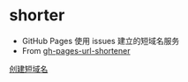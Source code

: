 # shorter

- GitHub Pages 使用 issues 建立的短域名服务
- From [gh-pages-url-shortener](https://github.com/nelsontky/gh-pages-url-shortener)

[创建短域名](https://github.com/AshinWang/shorter/issues/new/choose)




